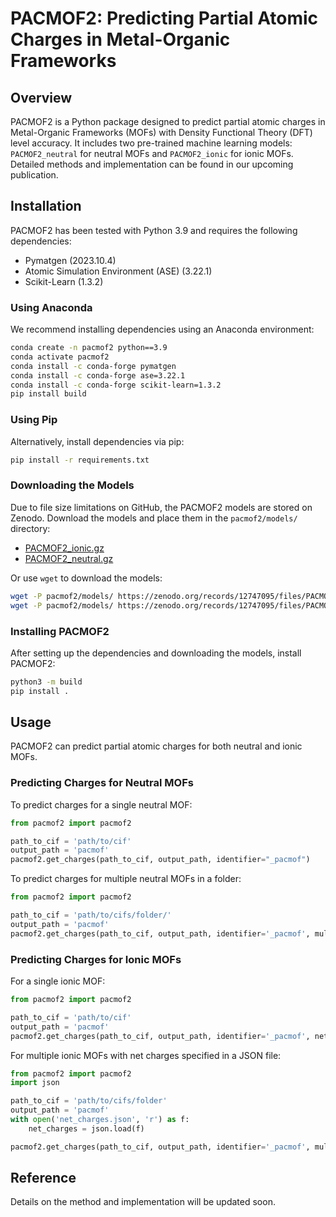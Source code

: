 # PACMOF2: Predicting Partial Atomic Charges in Metal-Organic Frameworks

## Overview
PACMOF2 is a Python package designed to predict partial atomic charges in Metal-Organic Frameworks (MOFs) with Density Functional Theory (DFT) level accuracy. It includes two pre-trained machine learning models: `PACMOF2_neutral` for neutral MOFs and `PACMOF2_ionic` for ionic MOFs. Detailed methods and implementation can be found in our upcoming publication.

## Installation
PACMOF2 has been tested with Python 3.9 and requires the following dependencies:

- Pymatgen (2023.10.4)
- Atomic Simulation Environment (ASE) (3.22.1)
- Scikit-Learn (1.3.2)

### Using Anaconda
We recommend installing dependencies using an Anaconda environment:

```bash
conda create -n pacmof2 python==3.9
conda activate pacmof2
conda install -c conda-forge pymatgen
conda install -c conda-forge ase=3.22.1
conda install -c conda-forge scikit-learn=1.3.2
pip install build
```

### Using Pip
Alternatively, install dependencies via pip:

```bash
pip install -r requirements.txt
```

### Downloading the Models
Due to file size limitations on GitHub, the PACMOF2 models are stored on Zenodo. Download the models and place them in the `pacmof2/models/` directory:

- [PACMOF2_ionic.gz](https://zenodo.org/records/12747095/files/PACMOF2_ionic.gz)
- [PACMOF2_neutral.gz](https://zenodo.org/records/12747095/files/PACMOF2_neutral.gz)

Or use `wget` to download the models:

```bash
wget -P pacmof2/models/ https://zenodo.org/records/12747095/files/PACMOF2_ionic.gz
wget -P pacmof2/models/ https://zenodo.org/records/12747095/files/PACMOF2_neutral.gz
```

### Installing PACMOF2
After setting up the dependencies and downloading the models, install PACMOF2:

```bash
python3 -m build
pip install .
```

## Usage
PACMOF2 can predict partial atomic charges for both neutral and ionic MOFs.

### Predicting Charges for Neutral MOFs
To predict charges for a single neutral MOF:

```python
from pacmof2 import pacmof2

path_to_cif = 'path/to/cif'
output_path = 'pacmof'
pacmof2.get_charges(path_to_cif, output_path, identifier="_pacmof")
```

To predict charges for multiple neutral MOFs in a folder:

```python
from pacmof2 import pacmof2

path_to_cif = 'path/to/cifs/folder/'
output_path = 'pacmof'
pacmof2.get_charges(path_to_cif, output_path, identifier='_pacmof', multiple_cifs=True)
```

### Predicting Charges for Ionic MOFs
For a single ionic MOF:

```python
from pacmof2 import pacmof2

path_to_cif = 'path/to/cif'
output_path = 'pacmof'
pacmof2.get_charges(path_to_cif, output_path, identifier='_pacmof', net_charge=-2)
```

For multiple ionic MOFs with net charges specified in a JSON file:

```python
from pacmof2 import pacmof2
import json

path_to_cif = 'path/to/cifs/folder'
output_path = 'pacmof'
with open('net_charges.json', 'r') as f:
    net_charges = json.load(f)

pacmof2.get_charges(path_to_cif, output_path, identifier='_pacmof', multiple_cifs=True, net_charge=net_charges)
```

## Reference
Details on the method and implementation will be updated soon.
